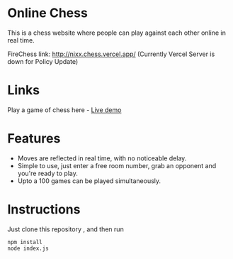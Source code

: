 # Online Chess
This is a chess website where people can play against each other online in real time. 

FireChess link: http://nixx.chess.vercel.app/
(Currently Vercel Server is down for Policy Update)

# Links
Play a game of chess here - [Live demo](https://nixx.chess.vercel.app) 


# Features
<ul>
  <li>Moves are reflected in real time, with no noticeable delay.</li>
  <li>Simple to use, just enter a free room number, grab an opponent and you're ready to play.</li>
  <li>Upto a 100 games can be played simultaneously.</li>
</ul>

# Instructions
Just clone this repository , and then run
```
npm install
node index.js
```
